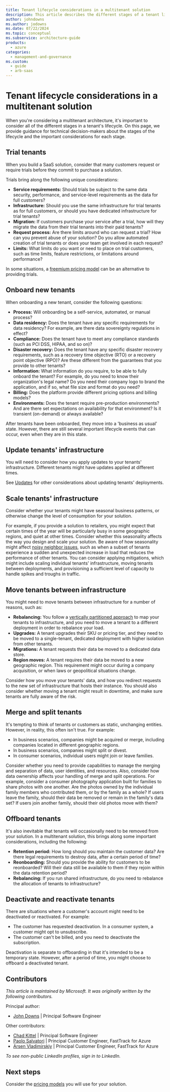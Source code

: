 ```yaml
---
title: Tenant lifecycle considerations in a multitenant solution
description: This article describes the different stages of a tenant lifecycle, and considerations for each stage.
author: johndowns
ms.author: jodowns
ms.date: 07/22/2024
ms.topic: conceptual
ms.subservice: architecture-guide
products:
  - azure
categories:
  - management-and-governance
ms.custom:
  - guide
  - arb-saas
---
```


# Tenant lifecycle considerations in a multitenant solution

When you're considering a multitenant architecture, it's important to consider all of the different stages in a tenant's lifecycle. On this page, we provide guidance for technical decision-makers about the stages of the lifecycle and the important considerations for each stage.

## Trial tenants

When you build a SaaS solution, consider that many customers request or require trials before they commit to purchase a solution.

Trials bring along the following unique considerations:

- **Service requirements:** Should trials be subject to the same data security, performance, and service-level requirements as the data for full customers?
- **Infrastructure:** Should you use the same infrastructure for trial tenants as for full customers, or should you have dedicated infrastructure for trial tenants?
- **Migration:** If customers purchase your service after a trial, how will they migrate the data from their trial tenants into their paid tenants?
- **Request process:** Are there limits around who can request a trial? How can you prevent abuse of your solution? Do you allow automated creation of trial tenants or does your team get involved in each request?
- **Limits:** What limits do you want or need to place on trial customers, such as time limits, feature restrictions, or limitations around performance?

In some situations, a [freemium pricing model](pricing-models.md#freemium-pricing) can be an alternative to providing trials.

## Onboard new tenants

When onboarding a new tenant, consider the following questions:

- **Process:** Will onboarding be a self-service, automated, or manual process?
- **Data residency:** Does the tenant have any specific requirements for data residency? For example, are there data sovereignty regulations in effect?
- **Compliance:** Does the tenant have to meet any compliance standards (such as PCI DSS, HIPAA, and so on)?
- **Disaster recovery:** Does the tenant have any specific disaster recovery requirements, such as a recovery time objective (RTO) or a recovery point objective (RPO)? Are these different from the guarantees that you provide to other tenants?
- **Information:** What information do you require, to be able to fully onboard the tenant? For example, do you need to know their organization's legal name? Do you need their company logo to brand the application, and if so, what file size and format do you need?
- **Billing:** Does the platform provide different pricing options and billing models?
- **Environments:** Does the tenant require pre-production environments? And are there set expectations on availability for that environment? Is it transient (on-demand) or always available?

After tenants have been onboarded, they move into a 'business as usual' state. However, there are still several important lifecycle events that can occur, even when they are in this state.

## Update tenants' infrastructure

You will need to consider how you apply updates to your tenants' infrastructure. Different tenants might have updates applied at different times.

See [Updates](updates.md) for other considerations about updating tenants' deployments.

## Scale tenants' infrastructure

Consider whether your tenants might have seasonal business patterns, or otherwise change the level of consumption for your solution.

For example, if you provide a solution to retailers, you might expect that certain times of the year will be particularly busy in some geographic regions, and quiet at other times. Consider whether this seasonality affects the way you design and scale your solution. Be aware of how seasonality might affect [noisy neighbor issues](../../../antipatterns/noisy-neighbor/noisy-neighbor.yml), such as when a subset of tenants experience a sudden and unexpected increase in load that reduces the performance of other tenants. You can consider applying mitigations, which might include scaling individual tenants' infrastructure, moving tenants between deployments, and provisioning a sufficient level of capacity to handle spikes and troughs in traffic.

## Move tenants between infrastructure

You might need to move tenants between infrastructure for a number of reasons, such as:

- **Rebalancing:** You follow a [vertically partitioned approach](tenancy-models.yml#vertically-partitioned-deployments) to map your tenants to infrastructure, and you need to move a tenant to a different deployment in order to rebalance your load.
- **Upgrades:** A tenant upgrades their SKU or pricing tier, and they need to be moved to a single-tenant, dedicated deployment with higher isolation from other tenants.
- **Migrations:** A tenant requests their data be moved to a dedicated data store.
- **Region moves:** A tenant requires their data be moved to a new geographic region. This requirement might occur during a company acquisition, or when laws or geopolitical situations change.

Consider how you move your tenants' data, and how you redirect requests to the new set of infrastructure that hosts their instance. You should also consider whether moving a tenant might result in downtime, and make sure tenants are fully aware of the risk.

## Merge and split tenants

It's tempting to think of tenants or customers as static, unchanging entities. However, in reality, this often isn't true. For example:

- In business scenarios, companies might be acquired or merge, including companies located in different geographic regions.
- In business scenarios, companies might split or divest.
- In consumer scenarios, individual users might join or leave families.

Consider whether you need to provide capabilities to manage the merging and separation of data, user identities, and resources. Also, consider how data ownership affects your handling of merge and split operations. For example, consider a consumer photography application built for families to share photos with one another. Are the photos owned by the individual family members who contributed them, or by the family as a whole? If users leave the family, should their data be removed or remain in the family's data set? If users join another family, should their old photos move with them?

## Offboard tenants

It's also inevitable that tenants will occasionally need to be removed from your solution. In a multitenant solution, this brings along some important considerations, including the following:

- **Retention period:** How long should you maintain the customer data? Are there legal requirements to destroy data, after a certain period of time?
- **Reonboarding:** Should you provide the ability for customers to be reonboarded? Will their data still be available to them if they rejoin within the data retention period?
- **Rebalancing:** If you run shared infrastructure, do you need to rebalance the allocation of tenants to infrastructure?

## Deactivate and reactivate tenants

There are situations where a customer's account might need to be deactivated or reactivated. For example:

- The customer has requested deactivation. In a consumer system, a customer might opt to unsubscribe.
- The customer can't be billed, and you need to deactivate the subscription.

Deactivation is separate to offboarding in that it's intended to be a temporary state. However, after a period of time, you might choose to offboard a deactivated tenant.

## Contributors

*This article is maintained by Microsoft. It was originally written by the following contributors.*

Principal author:

 * [John Downs](https://linkedin.com/in/john-downs) | Principal Software Engineer

Other contributors:

 * [Chad Kittel](https://www.linkedin.com/in/chadkittel) | Principal Software Engineer
 * [Paolo Salvatori](https://linkedin.com/in/paolo-salvatori) | Principal Customer Engineer, FastTrack for Azure
 * [Arsen Vladimirskiy](https://linkedin.com/in/arsenv) | Principal Customer Engineer, FastTrack for Azure

*To see non-public LinkedIn profiles, sign in to LinkedIn.*

## Next steps

Consider the [pricing models](pricing-models.md) you will use for your solution.
